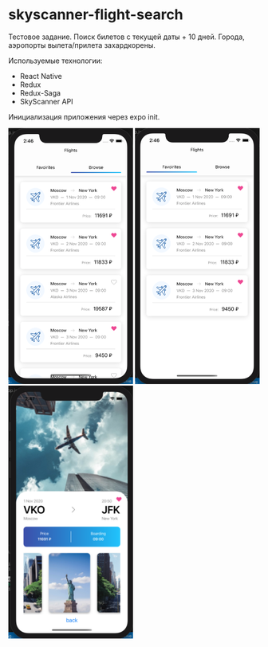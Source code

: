 # skyscanner-flight-search

Тестовое задание.
Поиск билетов с текущей даты + 10 дней.
Города, аэропорты вылета/прилета захардкорены.

Используемые технологии:
  - React Native
  - Redux
  - Redux-Saga
  - SkyScanner API

Инициализация приложения через expo init.

  <img src="./assets/sky1.png" width="250" alt="1 page">
  <img src="./assets/sky2.png" width="250" alt="2 page">
  <img src="./assets/sky3.png" width="250" alt="1 page">
